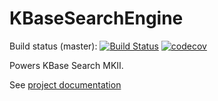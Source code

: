 
KBaseSearchEngine
=================

Build status (master):
[![Build Status](https://travis-ci.org/kbase/KBaseSearchEngine.svg?branch=master)](https://travis-ci.org/kbase/KBaseSearchEngine) [![codecov](https://codecov.io/gh/kbase/KBaseSearchEngine/branch/master/graph/badge.svg)](https://codecov.io/gh/kbase/KBaseSearchEngine)

Powers KBase Search MKII.

See [project documentation](/docsource/KBaseSearchEngine.pdf)



